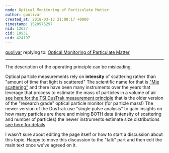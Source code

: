 ```yaml
---
node: Optical Monitoring of Particulate Matter
author: guolivar
created_at: 2018-03-13 21:08:17 +0000
timestamp: 1520975297
nid: 12627
cid: 18931
uid: 424197
---
```




[guolivar](../profile/guolivar) replying to: [Optical Monitoring of Particulate Matter](../wiki/optical-pm)

----
The description of the operating principle can be misleading.

Optical particle measurements rely on **intensity** of scattering rather than "amount of time that light is scattered"
The scientific name for that is ["Mie scattering"](https://en.wikipedia.org/wiki/Mie_scattering) and there have been many instruments over the years that leverage that process to estimate the mass of particles in a volume of air [see here for the TSI DusTrak measurement principle](http://www.tsi.com/uploadedFiles/_Site_Root/Products/Literature/Application_Notes/ITI-036.pdf) that is the older version of the "research grade" optical particle monitor (for particle mass!)
The newer version of the DusTrak use "single pulse analysis" to gain insights on how many particles are there and mixing BOTH data (intensity of scattering and number of particles) the newer instruments estimate size distributions [see here for details](http://www.tsi.com/uploadedFiles/_Site_Root/Products/Literature/Application_Notes/EXPMN-002_DustTrak_DRX_Theory_of_Operation.pdf)

I wasn't sure about editing the page itself or how to start a discussion about this topic. Happy to move this discussion to the "talk" part and then edit the main text once we've agreed on it.